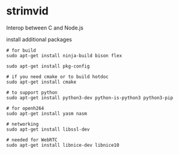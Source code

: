 # strimvid  

Interop between C and Node.js  

install additional packages  

```  
# for build  
sudo apt-get install ninja-build bison flex  

sudo apt-get install pkg-config  

# if you need cmake or to build hotdoc  
sudo apt-get install cmake  

# to support python  
sudo apt-get install python3-dev python-is-python3 python3-pip   
  
# for openh264  
sudo apt-get install yasm nasm  

# networking  
sudo apt-get install libssl-dev  

# needed for WebRTC  
sudo apt-get install libnice-dev libnice10  

  
```  
  
